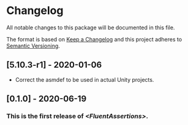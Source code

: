 # Changelog
All notable changes to this package will be documented in this file.

The format is based on [Keep a Changelog](http://keepachangelog.com/en/1.0.0/)
and this project adheres to [Semantic Versioning](http://semver.org/spec/v2.0.0.html).

## [5.10.3-r1] - 2020-01-06

* Correct the asmdef to be used in actual Unity projects.

## [0.1.0] - 2020-06-19

### This is the first release of *\<FluentAssertions\>*.
